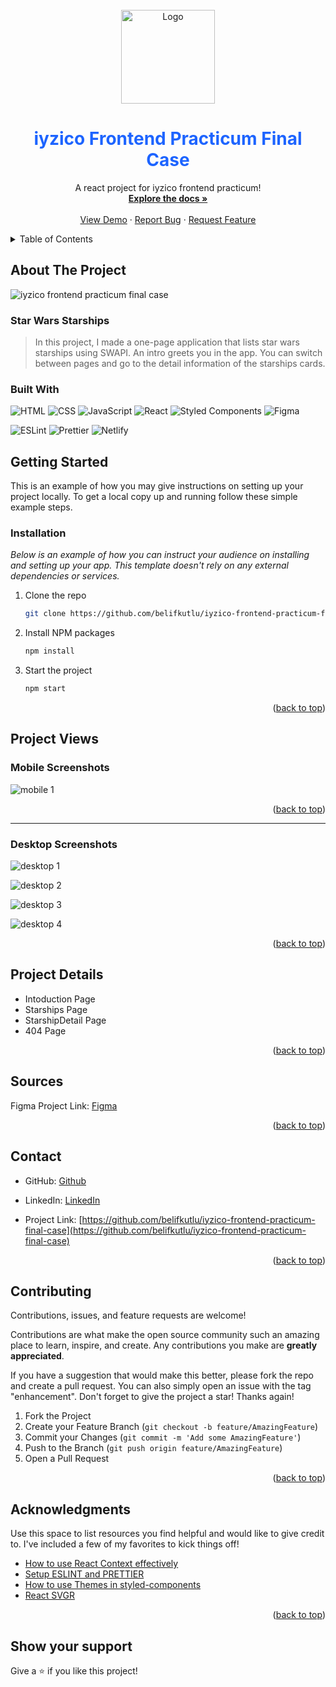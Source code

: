 <br />
<div align="center" id="readme-top">
  <a href="https://github.com/belifkutlu/iyzico-frontend-practicum-final-case">
    <img src="https://www.iyzico.com/assets/images/content/logo.svg?v=v4.0.288" alt="Logo" width="150" height="150">
  </a>

  <h1 align="center" style="color:#1d64ff" >iyzico Frontend Practicum Final Case</h1>

  <p align="center">
   A react project for iyzico frontend practicum!
    <br />
    <a href="https://github.com/belifkutlu/iyzico-frontend-practicum-final-case"><strong>Explore the docs »</strong></a>
    <br />
    <br />
    <a href="https://github.com/belifkutlu/iyzico-frontend-practicum-final-case">View Demo</a>
    ·
    <a href="https://github.com/belifkutlu/iyzico-frontend-practicum-final-case/issues">Report Bug</a>
    ·
    <a href="https://github.com/belifkutlu/iyzico-frontend-practicum-final-case/issues">Request Feature</a>
  </p>
</div>

<details>
  <summary>Table of Contents</summary>
  <ol>
    <li>
      <a href="#about-the-project">About The Project</a>
       <ul>
        <li><a href="#built-with">Built With</a></li>
      </ul>
    </li>
    <li>
      <a href="#getting-started">Getting Started</a>
      <ul>
        <li><a href="#installation">Installation</a></li>
      </ul>
    </li>
    <li> <a href="#project-views">Project Wiews</a>
     <ul>
      <li> <a href="#mobile-screenshots">Mobile Screenshots</a>
      </li>
        <li>
        <a href="#desktop-screenshots">Desktop Screenshots</a>
        </li>
      </ul>
    </li>
    <li> <a href="#project-details">Project Details</a></li>
    <li> <a href="#sources"> Sources</a></li>
    <li><a href="#contributing">Contributing</a></li>
    <li><a href="#contact">Contact</a></li>
    <li><a href="#acknowledgments">Acknowledgments</a></li>
  </ol>
</details>

## About The Project

![iyzico frontend practicum final case ](https://github.com/belifkutlu/iyzico-frontend-practicum-final-case/blob/master/screenshots/projects-wiew.png?raw=true)

### Star Wars Starships

> In this project, I made a one-page application that lists star wars starships using SWAPI. An intro greets you in the app. You can switch between pages and go to the detail information of the starships cards.

### Built With

![HTML](https://img.shields.io/badge/HTML-239120?style=for-the-badge&logo=html5&logoColor=#e34c26)
![CSS](https://img.shields.io/badge/CSS-239120?&style=for-the-badge&logo=css3&logoColor=#264de4)
![JavaScript](https://img.shields.io/badge/javascript-%23323330.svg?style=for-the-badge&logo=javascript&logoColor=%23F7DF1E)
![React](https://img.shields.io/badge/react-%2320232a.svg?style=for-the-badge&logo=react&logoColor=%2361DAFB)
![Styled Components](https://img.shields.io/badge/styled--components-DB7093?style=for-the-badge&logo=styled-components&logoColor=white)
![Figma](https://img.shields.io/badge/figma-%23F24E1E.svg?style=for-the-badge&logo=figma&logoColor=white)

![ESLint](https://img.shields.io/badge/ESLint-4B3263?style=for-the-badge&logo=eslint&logoColor=white)
![Prettier](https://img.shields.io/badge/prettier-1A2C34?style=for-the-badge&logo=prettier&logoColor=F7BA3E)
![Netlify](https://img.shields.io/badge/netlify-%23000000.svg?style=for-the-badge&logo=netlify&logoColor=#00C7B7)

<!-- ## Live Demo 🔴

[Live Demo Link](https://livedemo.com) -->

## Getting Started

This is an example of how you may give instructions on setting up your project locally.
To get a local copy up and running follow these simple example steps.

### Installation

_Below is an example of how you can instruct your audience on installing and setting up your app. This template doesn't rely on any external dependencies or services._

1. Clone the repo
   ```sh
   git clone https://github.com/belifkutlu/iyzico-frontend-practicum-final-case.git
   ```
2. Install NPM packages
   ```sh
   npm install
   ```
3. Start the project
   ```sh
   npm start
   ```

<p align="right">(<a href="#readme-top">back to top</a>)</p>

## Project Views

### Mobile Screenshots

![mobile 1](https://github.com/belifkutlu/iyzico-frontend-practicum-final-case/blob/master/screenshots/mobile-screenshots.png?raw=true)

<p align="right">(<a href="#readme-top">back to top</a>)</p>

<hr/>

### Desktop Screenshots

![desktop 1](https://github.com/belifkutlu/iyzico-frontend-practicum-final-case/blob/master/screenshots/desktop-introducticon.png?raw=true)

![desktop 2](https://github.com/belifkutlu/iyzico-frontend-practicum-final-case/blob/master/screenshots/desktop-starships.png?raw=true)

![desktop 3](https://github.com/belifkutlu/iyzico-frontend-practicum-final-case/blob/master/screenshots/desktop-starship-detail.png?raw=true)

![desktop 4](https://github.com/belifkutlu/iyzico-frontend-practicum-final-case/blob/master/screenshots/404Page.png?raw=true)

<p align="right">(<a href="#readme-top">back to top</a>)</p>

## Project Details

- Intoduction Page
- Starships Page
- StarshipDetail Page
- 404 Page

<p align="right">(<a href="#readme-top">back to top</a>)</p>

## Sources

Figma Project Link: [Figma](https://www.figma.com/file/VmDhcxAA5JW8JFilAuMGIp/iyzico-frontend-practicum-final-case?node-id=1%3A543 'my project in Figma')

<p align="right">(<a href="#readme-top">back to top</a>)</p>

## Contact

- GitHub: [Github](https://github.com/belifkutlu 'my github profile')
- LinkedIn: [LinkedIn](https://www.linkedin.com/in/b%C3%BC%C5%9Fra-elif-kutlu-64a70b187/)

- Project Link: [https://github.com/belifkutlu/iyzico-frontend-practicum-final-case](https://github.com/belifkutlu/iyzico-frontend-practicum-final-case)

<p align="right">(<a href="#readme-top">back to top</a>)</p>

<!-- ## 👤 My Links -->

## Contributing

Contributions, issues, and feature requests are welcome!

Contributions are what make the open source community such an amazing place to learn, inspire, and create. Any contributions you make are **greatly appreciated**.

If you have a suggestion that would make this better, please fork the repo and create a pull request. You can also simply open an issue with the tag "enhancement".
Don't forget to give the project a star! Thanks again!

1. Fork the Project
2. Create your Feature Branch (`git checkout -b feature/AmazingFeature`)
3. Commit your Changes (`git commit -m 'Add some AmazingFeature'`)
4. Push to the Branch (`git push origin feature/AmazingFeature`)
5. Open a Pull Request

<p align="right">(<a href="#readme-top">back to top</a>)</p>

## Acknowledgments

Use this space to list resources you find helpful and would like to give credit to. I've included a few of my favorites to kick things off!

- [How to use React Context effectively](https://kentcdodds.com/blog/how-to-use-react-context-effectively)
- [Setup ESLINT and PRETTIER](https://dev.to/knowankit/setup-eslint-and-prettier-in-react-app-357b)
- [How to use Themes in styled-components](https://dev.to/aromanarguello/how-to-use-themes-in-styled-components-49h)
- [React SVGR](https://react-svgr.com)

<p align="right">(<a href="#readme-top">back to top</a>)</p>

## Show your support

Give a ⭐️ if you like this project!
